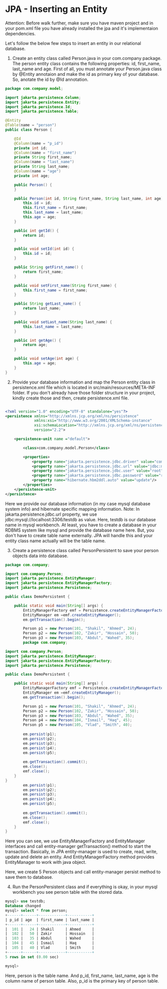 # JPA - Inserting an Entity

Attention: Before walk further, make sure you have maven project and in your pom.xml file you have already installed the jpa and it's implementaion dependencies. 

Let's follow the below few steps to insert an entity in our relational database.

1. Create an entity class called Person.java in your com.company package. 
The person entity class contains the following properties: id, first_name, last_name and age. 
First of all, you must annotate your Person.java class by @Entity annotaion and make the id as primary key of your database. So, anotate the id by @Id annotation.

```java
package com.company.model;

import jakarta.persistence.Column;
import jakarta.persistence.Entity;
import jakarta.persistence.Id;
import jakarta.persistence.Table;

@Entity
@Table(name = "person")
public class Person {

    @Id
    @Column(name = "p_id")
    private int id;
    @Column(name = "first_name")
    private String first_name;
    @Column(name = "last_name")
    private String last_name;
    @Column(name = "age")
    private int age;

    public Person() {
    }

    public Person(int id, String first_name, String last_name, int age) {
        this.id = id;
        this.first_name = first_name;
        this.last_name = last_name;
        this.age = age;
    }

    public int getId() {
        return id;
    }

    public void setId(int id) {
        this.id = id;
    }

    public String getFirst_name() {
        return first_name;
    }

    public void setFirst_name(String first_name) {
        this.first_name = first_name;
    }

    public String getLast_name() {
        return last_name;
    }

    public void setLast_name(String last_name) {
        this.last_name = last_name;
    }

    public int getAge() {
        return age;
    }

    public void setAge(int age) {
        this.age = age;
    }
}
```

2. Provide your database information and map the Person entity class in persistence.xml file which is located in src/main/resources/META-INF folder. If you don't already have those folder structure in your project, kindly create those and then, create persistence.xml file.

```xml

<?xml version="1.0" encoding="UTF-8" standalone="yes"?>
<persistence xmlns="http://xmlns.jcp.org/xml/ns/persistence"
             xmlns:xsi="http://www.w3.org/2001/XMLSchema-instance"
             xsi:schemaLocation="http://xmlns.jcp.org/xml/ns/persistence http://xmlns.jcp.org/xml/ns/persistence/persistence_2_2.xsd"
             version="2.2">

    <persistence-unit name ="default">

        <class>com.company.model.Person</class>

        <properties>
            <property name="jakarta.persistence.jdbc.driver" value="com.mysql.cj.jdbc.Driver"/>
            <property name="jakarta.persistence.jdbc.url" value="jdbc:mysql://localhost:3306/testdb"/>
            <property name="jakarta.persistence.jdbc.user" value="root"/>
            <property name="jakarta.persistence.jdbc.password" value="root"/>
            <property name="hibernate.hbm2ddl.auto" value="update"/>
        </properties>
    </persistence-unit>
</persistence>

```

Here we provide our database information (in my case mysql database system info) and hibernate specific mapping information.
Note: In jakarta.persistence.jdbc.url property, we use jdbc:mysql://localhost:3306/testdb as value. Here, testdb is our database name in mysql workbench. At least, you have to create a database in your RDBMS system like mysql and provide the database name here.
But, you don't have to create table name externally. JPA will handle this and your entity class name actually will be the table name.

3. Create a persistence class called PersonPersistent  to save your person objects data into database.

```java
package com.company;

import com.company.Person;
import jakarta.persistence.EntityManager;
import jakarta.persistence.EntityManagerFactory;
import jakarta.persistence.Persistence;

public class DemoPersistent {

    public static void main(String[] args) {
        EntityManagerFactory emf = Persistence.createEntityManagerFactory("default");
        EntityManager em =emf.createEntityManager();
        em.getTransaction().begin();

        Person p1 = new Person(101, "Shakil", "Ahmed", 24);
        Person p2 = new Person(102, "Zakir", "Hossain", 50);
        Person p3 = new Person(103, "Abdul", "Wahed", 35);
        package com.company;

import com.company.Person;
import jakarta.persistence.EntityManager;
import jakarta.persistence.EntityManagerFactory;
import jakarta.persistence.Persistence;

public class DemoPersistent {

    public static void main(String[] args) {
        EntityManagerFactory emf = Persistence.createEntityManagerFactory("default");
        EntityManager em =emf.createEntityManager();
        em.getTransaction().begin();

        Person p1 = new Person(101, "Shakil", "Ahmed", 24);
        Person p2 = new Person(102, "Zakir", "Hossain", 50);
        Person p3 = new Person(103, "Abdul", "Wahed", 35);
        Person p4 = new Person(104, "Ismail", "Haq", 45);
        Person p5 = new Person(105, "Vlad", "Smith", 40);
        
        em.persist(p1);
        em.persist(p2);
        em.persist(p3);
        em.persist(p4);
        em.persist(p5);
        
        em.getTransaction().commit();
        em.close();
        emf.close();
    }
}
        em.persist(p1);
        em.persist(p2);
        em.persist(p3);
        em.persist(p4);
        em.persist(p5);
        
        em.getTransaction().commit();
        em.close();
        emf.close();
    }
}
```
Here you can see, we use  EntityManagerFactory and EntityManager interfaces and call entity-manager getTransaction() method to start the transaction. 
Basically, in JPA entity-manager is used to create, read, write, update and delete an entity. And EntityManagerFactory method provides EntityManager to work with java object.

Here, we create 5 Person objects and call entity-manager persist method to save them to database.

4. Run the PersonPersistent class and if everything is okay, in your mysql workbench you see person table with the stored data. 

```sql
mysql> use testdb;
Database changed
mysql> select * from person;
+------+------+------------+-----------+
| p_id | age  | first_name | last_name |
+------+------+------------+-----------+
|  101 |   24 | Shakil     | Ahmed     |
|  102 |   50 | Zakir      | Hossain   |
|  103 |   35 | Abdul      | Wahed     |
|  104 |   45 | Ismail     | Haq       |
|  105 |   40 | Vlad       | Smith     |
+------+------+------------+-----------+
5 rows in set (0.00 sec)

mysql>
```
Here, person is the table name. And p_id, first_name, last_name, age is the column name of person table. Also, p_id is the primary key of person table.

